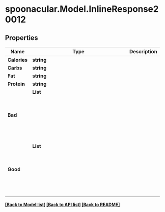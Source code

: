 # spoonacular.Model.InlineResponse20012
## Properties

Name | Type | Description | Notes
------------ | ------------- | ------------- | -------------
**Calories** | **string** |  | 
**Carbs** | **string** |  | 
**Fat** | **string** |  | 
**Protein** | **string** |  | 
**Bad** | **List<Object>** |  | 
**Good** | **List<Object>** |  | 

[[Back to Model list]](../README.md#documentation-for-models) [[Back to API list]](../README.md#documentation-for-api-endpoints) [[Back to README]](../README.md)

